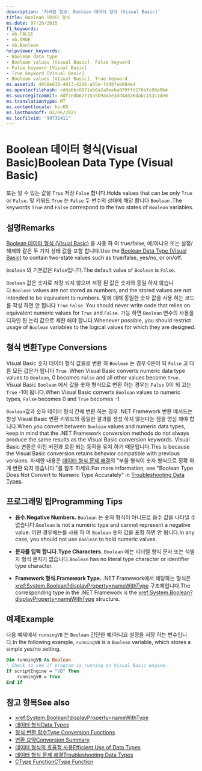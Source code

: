 ```yaml
---
description: '자세한 정보: Boolean 데이터 형식 (Visual Basic)'
title: Boolean 데이터 형식
ms.date: 07/20/2015
f1_keywords:
- vb.FALSE
- vb.TRUE
- vb.Boolean
helpviewer_keywords:
- Boolean data type
- Boolean values [Visual Basic], False keyword
- False keyword [Visual Basic]
- True keyword [Visual Basic]
- Boolean values [Visual Basic], True keyword
ms.assetid: 4858e630-4813-4216-a55e-f4d0feb884e4
ms.openlocfilehash: cdda6bc0571eb0a2a9ee6a079ffd276bfc89a9b4
ms.sourcegitcommit: ddf7edb67715a5b9a45e3dd44536dabc153c1de0
ms.translationtype: MT
ms.contentlocale: ko-KR
ms.lasthandoff: 02/06/2021
ms.locfileid: "99731411"
---
```

# <a name="boolean-data-type-visual-basic"></a><span data-ttu-id="95888-103">Boolean 데이터 형식(Visual Basic)</span><span class="sxs-lookup"><span data-stu-id="95888-103">Boolean Data Type (Visual Basic)</span></span>

<span data-ttu-id="95888-104">또는 일 수 있는 값을 `True` 저장 `False` 합니다.</span><span class="sxs-lookup"><span data-stu-id="95888-104">Holds values that can be only `True` or `False`.</span></span> <span data-ttu-id="95888-105">및 키워드 `True` 는 `False` 두 변수의 상태에 해당 합니다 `Boolean` .</span><span class="sxs-lookup"><span data-stu-id="95888-105">The keywords `True` and `False` correspond to the two states of `Boolean` variables.</span></span>  
  
## <a name="remarks"></a><span data-ttu-id="95888-106">설명</span><span class="sxs-lookup"><span data-stu-id="95888-106">Remarks</span></span>  

 <span data-ttu-id="95888-107">[Boolean 데이터 형식 (Visual Basic)](boolean-data-type.md) 을 사용 하 여 true/false, 예/아니요 또는 설정/해제와 같은 두 가지 상태 값을 포함 합니다.</span><span class="sxs-lookup"><span data-stu-id="95888-107">Use the [Boolean Data Type (Visual Basic)](boolean-data-type.md) to contain two-state values such as true/false, yes/no, or on/off.</span></span>  
  
 <span data-ttu-id="95888-108">`Boolean` 의 기본값은 `False`입니다.</span><span class="sxs-lookup"><span data-stu-id="95888-108">The default value of `Boolean` is `False`.</span></span>  
  
 <span data-ttu-id="95888-109">`Boolean` 값은 숫자로 저장 되지 않으며 저장 된 값은 숫자와 동일 하지 않습니다.</span><span class="sxs-lookup"><span data-stu-id="95888-109">`Boolean` values are not stored as numbers, and the stored values are not intended to be equivalent to numbers.</span></span> <span data-ttu-id="95888-110">및에 대해 동일한 숫자 값을 사용 하는 코드를 작성 하면 안 됩니다 `True` `False` .</span><span class="sxs-lookup"><span data-stu-id="95888-110">You should never write code that relies on equivalent numeric values for `True` and `False`.</span></span> <span data-ttu-id="95888-111">가능 하면 `Boolean` 변수의 사용을 디자인 된 논리 값으로 제한 해야 합니다.</span><span class="sxs-lookup"><span data-stu-id="95888-111">Whenever possible, you should restrict usage of `Boolean` variables to the logical values for which they are designed.</span></span>  
  
## <a name="type-conversions"></a><span data-ttu-id="95888-112">형식 변환</span><span class="sxs-lookup"><span data-stu-id="95888-112">Type Conversions</span></span>  

 <span data-ttu-id="95888-113">Visual Basic 숫자 데이터 형식 값을로 변환 하 `Boolean` 는 경우 0은이 되 `False` 고 다른 모든 값은가 됩니다 `True` .</span><span class="sxs-lookup"><span data-stu-id="95888-113">When Visual Basic converts numeric data type values to `Boolean`, 0 becomes `False` and all other values become `True`.</span></span> <span data-ttu-id="95888-114">Visual Basic `Boolean` 에서 값을 숫자 형식으로 변환 하는 경우는 `False` 0이 되 고는 `True` -1이 됩니다.</span><span class="sxs-lookup"><span data-stu-id="95888-114">When Visual Basic converts `Boolean` values to numeric types, `False` becomes 0 and `True` becomes -1.</span></span>  
  
 <span data-ttu-id="95888-115">`Boolean`값과 숫자 데이터 형식 간에 변환 하는 경우 .NET Framework 변환 메서드는 항상 Visual Basic 변환 키워드와 동일한 결과를 생성 하지 않는다는 점을 명심 해야 합니다.</span><span class="sxs-lookup"><span data-stu-id="95888-115">When you convert between `Boolean` values and numeric data types, keep in mind that the .NET Framework conversion methods do not always produce the same results as the Visual Basic conversion keywords.</span></span> <span data-ttu-id="95888-116">Visual Basic 변환은 이전 버전과 호환 되는 동작을 유지 하기 때문입니다.</span><span class="sxs-lookup"><span data-stu-id="95888-116">This is because the Visual Basic conversion retains behavior compatible with previous versions.</span></span> <span data-ttu-id="95888-117">자세한 내용은 [데이터 형식 문제 해결](../../programming-guide/language-features/data-types/troubleshooting-data-types.md)의 "부울 형식이 숫자 형식으로 정확 하 게 변환 되지 않습니다."를 참조 하세요.</span><span class="sxs-lookup"><span data-stu-id="95888-117">For more information, see "Boolean Type Does Not Convert to Numeric Type Accurately" in [Troubleshooting Data Types](../../programming-guide/language-features/data-types/troubleshooting-data-types.md).</span></span>  
  
## <a name="programming-tips"></a><span data-ttu-id="95888-118">프로그래밍 팁</span><span class="sxs-lookup"><span data-stu-id="95888-118">Programming Tips</span></span>  
  
- <span data-ttu-id="95888-119">**음수.**</span><span class="sxs-lookup"><span data-stu-id="95888-119">**Negative Numbers.**</span></span> <span data-ttu-id="95888-120">`Boolean` 는 숫자 형식이 아니므로 음수 값을 나타낼 수 없습니다.</span><span class="sxs-lookup"><span data-stu-id="95888-120">`Boolean` is not a numeric type and cannot represent a negative value.</span></span> <span data-ttu-id="95888-121">어떤 경우에는를 사용 하 여 `Boolean` 숫자 값을 포함 하면 안 됩니다.</span><span class="sxs-lookup"><span data-stu-id="95888-121">In any case, you should not use `Boolean` to hold numeric values.</span></span>  
  
- <span data-ttu-id="95888-122">**문자를 입력 합니다.**</span><span class="sxs-lookup"><span data-stu-id="95888-122">**Type Characters.**</span></span> <span data-ttu-id="95888-123">`Boolean` 에는 리터럴 형식 문자 또는 식별자 형식 문자가 없습니다.</span><span class="sxs-lookup"><span data-stu-id="95888-123">`Boolean` has no literal type character or identifier type character.</span></span>  
  
- <span data-ttu-id="95888-124">**Framework 형식.**</span><span class="sxs-lookup"><span data-stu-id="95888-124">**Framework Type.**</span></span> <span data-ttu-id="95888-125">.NET Framework에서 해당하는 형식은 <xref:System.Boolean?displayProperty=nameWithType> 구조체입니다.</span><span class="sxs-lookup"><span data-stu-id="95888-125">The corresponding type in the .NET Framework is the <xref:System.Boolean?displayProperty=nameWithType> structure.</span></span>  
  
## <a name="example"></a><span data-ttu-id="95888-126">예제</span><span class="sxs-lookup"><span data-stu-id="95888-126">Example</span></span>  

 <span data-ttu-id="95888-127">다음 예제에서 `runningVB` 는 `Boolean` 간단한 예/아니요 설정을 저장 하는 변수입니다.</span><span class="sxs-lookup"><span data-stu-id="95888-127">In the following example, `runningVB` is a `Boolean` variable, which stores a simple yes/no setting.</span></span>  
  
```vb  
Dim runningVB As Boolean  
' Check to see if program is running on Visual Basic engine.  
If scriptEngine = "VB" Then  
    runningVB = True  
End If  
```  
  
## <a name="see-also"></a><span data-ttu-id="95888-128">참고 항목</span><span class="sxs-lookup"><span data-stu-id="95888-128">See also</span></span>

- <xref:System.Boolean?displayProperty=nameWithType>
- [<span data-ttu-id="95888-129">데이터 형식</span><span class="sxs-lookup"><span data-stu-id="95888-129">Data Types</span></span>](index.md)
- [<span data-ttu-id="95888-130">형식 변환 함수</span><span class="sxs-lookup"><span data-stu-id="95888-130">Type Conversion Functions</span></span>](../functions/type-conversion-functions.md)
- [<span data-ttu-id="95888-131">변환 요약</span><span class="sxs-lookup"><span data-stu-id="95888-131">Conversion Summary</span></span>](../keywords/conversion-summary.md)
- [<span data-ttu-id="95888-132">데이터 형식의 효율적 사용</span><span class="sxs-lookup"><span data-stu-id="95888-132">Efficient Use of Data Types</span></span>](../../programming-guide/language-features/data-types/efficient-use-of-data-types.md)
- [<span data-ttu-id="95888-133">데이터 형식 문제 해결</span><span class="sxs-lookup"><span data-stu-id="95888-133">Troubleshooting Data Types</span></span>](../../programming-guide/language-features/data-types/troubleshooting-data-types.md)
- [<span data-ttu-id="95888-134">CType Function</span><span class="sxs-lookup"><span data-stu-id="95888-134">CType Function</span></span>](../functions/ctype-function.md)
